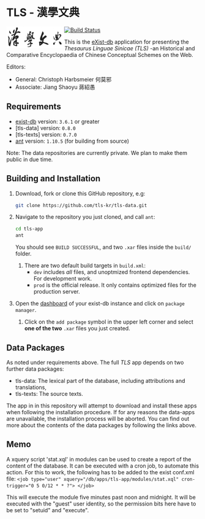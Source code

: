 # TLS - 漢學文典
[![Build Status](https://travis-ci.com/tls-kr/tls-app.svg?branch=master)](https://travis-ci.com/tls-kr/tls-app)
<img src="icon.png" align="left" width="30%"/>

This is the [eXist-db](https://www.exist-db.org) application for presenting the *Thesaurus Linguae Sinicae (TLS)* -an Historical and Comparative Encyclopaedia of Chinese Conceptual Schemes on the Web.

Editors:
-   General: Christoph Harbsmeier 何莫邪
-   Associate: Jiang Shaoyu 蔣紹愚

## Requirements
*   [exist-db](http://exist-db.org/exist/apps/homepage/index.html) version: `3.6.1` or greater
*   [tls-data] version: `0.8.0`
*   [tls-texts] version: `0.7.0`
*   [ant](http://ant.apache.org) version: `1.10.5` \(for building from source\)

Note:  The data repositories are currently private.  We plan to make them public in due time.

## Building and Installation
1.  Download, fork or clone this GitHub repository, e.g:
    ```bash
    git clone https://github.com/tls-kr/tls-data.git
    ```
2.  Navigate to the repository you just cloned, and call `ant`:   
    ```bash
    cd tls-app
    ant
    ```

    You should see `BUILD SUCCESSFUL`, and two `.xar` files inside the `build/` folder.

    1.  There are two default build targets in `build.xml`:
        *   `dev` includes *all* files, and unoptmized frontend dependencies. For development work.
        *   `prod` is the official release. It only contains optimized files for the production server.
4.  Open the [dashboard](http://localhost:8080/exist/apps/dashboard/index.html) of your exist-db instance and click on `package manager`.
    1.  Click on the `add package` symbol in the upper left corner and select **one of the two** `.xar` files you just created.  



## Data Packages
As noted under requirements above. The full *TLS* app depends on two further data packages:
-   tls-data:  The lexical part of the database, including attributions and translations,
-   tls-texts: The source texts.

The app in in this repository will attempt to download and install these apps when following the installation procedure. If for any reasons the data-apps are unavailable, the installation process will be aborted. You can find out more about the contents of the data packages by following the links above.

## Memo
A xquery script 'stat.xql' in modules can be used to create a report of the content of the database. It can be executed with a cron job, to automate this action. For this to work, the following has to be added to the exist conf.xml file:
        ```<job type="user"
             xquery="/db/apps/tls-app/modules/stat.xql"
             cron-trigger="0 5 0/12 * * ?">
        </job>```

This will execute the module five minutes past noon and midnight. It will be
executed with the "guest" user identity, so the permission bits here have to be
set to "setuid" and "execute".
